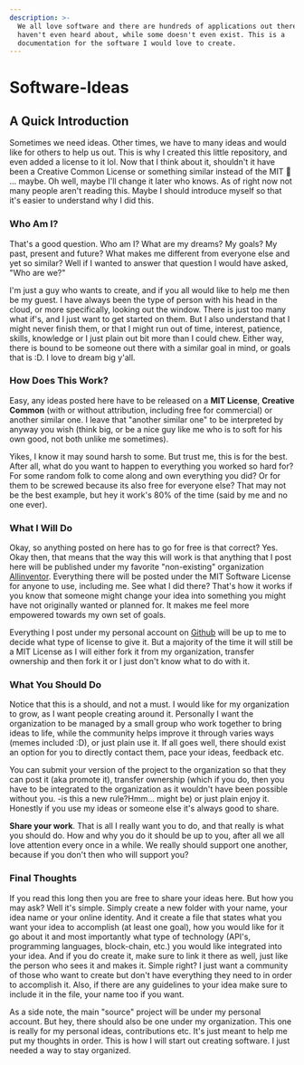 ```yaml
---
description: >-
  We all love software and there are hundreds of applications out there that we
  haven't even heard about, while some doesn't even exist. This is a
  documentation for the software I would love to create.
---
```


# Software-Ideas

## A Quick Introduction

Sometimes we need ideas. Other times, we have to many ideas and would like for others to help us out. This is why I created this little repository, and even added a license to it lol. Now that I think about it, shouldn't it have been a Creative Common License or something similar instead of the MIT 🤔 ... maybe. Oh well, maybe I'll change it later who knows. As of right now not many people aren't reading this. Maybe I should introduce myself so that it's easier to understand why I did this.

### Who Am I?

That's a good question. Who am I? What are my dreams? My goals? My past, present and future? What makes me different from everyone else and yet so similar? Well if I wanted to answer that question I would have asked, "Who are we?"

I'm just a guy who wants to create, and if you all would like to help me then be my guest. I have always been the type of person with his head in the cloud, or more specifically, looking out the window. There is just too many what if's, and I just want to get started on them. But I also understand that I might never finish them, or that I might run out of time, interest, patience, skills, knowledge or I just plain out bit more than I could chew. Either way, there is bound to be someone out there with a similar goal in mind, or goals that is :D. I love to dream big y'all.

### How Does This Work?

Easy, any ideas posted here have to be released on a **MIT License**, **Creative Common** \(with or without attribution, including free for commercial\) or another similar one. I leave that "another similar one" to be interpreted by anyway you wish \(think big, or be a nice guy like me who is to soft for his own good, not both unlike me sometimes\).

Yikes, I know it may sound harsh to some. But trust me, this is for the best. After all, what do you want to happen to everything you worked so hard for? For some random folk to come along and own everything you did? Or for them to be screwed because its also free for everyone else? That may not be the best example, but hey it work's 80% of the time \(said by me and no one ever\).

### What I Will Do

Okay, so anything posted on here has to go for free is that correct? Yes. Okay then, that means that the way this will work is that anything that I post here will be published under my favorite "non-existing" organization [Allinventor](https://github.com/Allinventor). Everything there will be posted under the MIT Software License for anyone to use, including me. See what I did there? That's how it works if you know that someone might change your idea into something you might have not originally wanted or planned for. It makes me feel more empowered towards my own set of goals.

Everything I post under my personal account on [Github](https://github.com/ai-worm) will be up to me to decide what type of license to give it. But a majority of the time it will still be a MIT License as I will either fork it from my organization, transfer ownership and then fork it or I just don't know what to do with it.

### What You Should Do

Notice that this is a should, and not a must. I would like for my organization to grow, as I want people creating around it. Personally I want the organization to be managed by a small group who work together to bring ideas to life, while the community helps improve it through varies ways \(memes included :D\), or just plain use it. If all goes well, there should exist an option for you to directly contact them, pace your ideas, feedback etc.

You can submit your version of the project to the organization so that they can post it \(aka promote it\), transfer ownership \(which if you do, then you have to be integrated to the organization as it wouldn't have been possible without you. -is this a new rule?Hmm... might be\) or just plain enjoy it. Honestly if you use my ideas or someone else it's always good to share.

**Share your work**. That is all I really want you to do, and that really is what you should do. How and why you do it should be up to you, after all we all love attention every once in a while. We really should support one another, because if you don't then who will support you?

### Final Thoughts

If you read this long then you are free to share your ideas here. But how you may ask? Well it's simple. Simply create a new folder with your name, your idea name or your online identity. And it create a file that states what you want your idea to accomplish \(at least one goal\), how you would like for it go about it and most importantly what type of technology \(API's, programming languages, block-chain, etc.\) you would like integrated into your idea. And if you do create it, make sure to link it there as well, just like the person who sees it and makes it. Simple right? I just want a community of those who want to create but don't have everything they need to in order to accomplish it. Also, if there are any guidelines to your idea make sure to include it in the file, your name too if you want.

As a side note, the main "source" project will be under my personal account. But hey, there should also be one under my organization. This one is really for my personal ideas, contributions etc. It's just meant to help me put my thoughts in order. This is how I will start out creating software. I just needed a way to stay organized.

